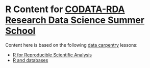 # R Content for [CODATA-RDA Research Data Science Summer School](http://indico.ictp.it/event/7974/)

Content here is based on the following [data carpentry](http://www.datacarpentry.org/) lessons:

* [R for Reproducible Scientific Analysis](http://swcarpentry.github.io/r-novice-gapminder/)
* [R and databases](http://www.datacarpentry.org/R-ecology-lesson/05-r-and-databases.html)

